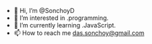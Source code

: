 - 👋 Hi, I’m @SonchoyD
- 👀 I’m interested in .programming.
- 🌱 I’m currently learning .JavaScript.
- 📫 How to reach me das.sonchoy@gmail.com

<!---
SonchoyD/SonchoyD is a ✨ special ✨ repository because its `README.md` (this file) appears on your GitHub profile.
You can click the Preview link to take a look at your changes.
--->
